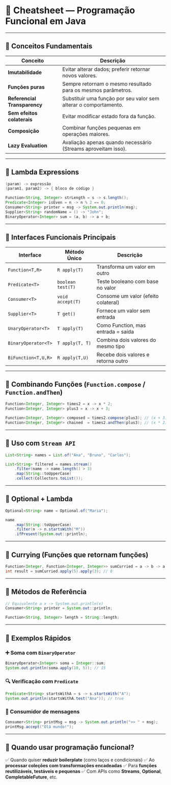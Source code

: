 # 🧠 Cheatsheet — Programação Funcional em Java

---

## 📌 Conceitos Fundamentais

| Conceito                     | Descrição                                                        |
| ---------------------------- | ---------------------------------------------------------------- |
| **Imutabilidade**            | Evitar alterar dados; preferir retornar novos valores.           |
| **Funções puras**            | Sempre retornam o mesmo resultado para os mesmos parâmetros.     |
| **Referencial Transparency** | Substituir uma função por seu valor sem alterar o comportamento. |
| **Sem efeitos colaterais**   | Evitar modificar estado fora da função.                          |
| **Composição**               | Combinar funções pequenas em operações maiores.                  |
| **Lazy Evaluation**          | Avaliação apenas quando necessário (Streams aproveitam isso).    |

---

## 🔹 Lambda Expressions

```java
(param) -> expressão
(param1, param2) -> { bloco de código }
```

```java
Function<String, Integer> strLength = s -> s.length();
Predicate<Integer> isEven = n -> n % 2 == 0;
Consumer<String> printer = msg -> System.out.println(msg);
Supplier<String> randomName = () -> "John";
BinaryOperator<Integer> sum = (a, b) -> a + b;
```

---

## 🔹 Interfaces Funcionais Principais

| Interface           | Método Único      | Descrição                           |
| ------------------- | ----------------- | ----------------------------------- |
| `Function<T,R>`     | `R apply(T)`      | Transforma um valor em outro        |
| `Predicate<T>`      | `boolean test(T)` | Teste booleano com base no valor    |
| `Consumer<T>`       | `void accept(T)`  | Consome um valor (efeito colateral) |
| `Supplier<T>`       | `T get()`         | Fornece um valor sem entrada        |
| `UnaryOperator<T>`  | `T apply(T)`      | Como Function, mas entrada = saída  |
| `BinaryOperator<T>` | `T apply(T, T)`   | Combina dois valores do mesmo tipo  |
| `BiFunction<T,U,R>` | `R apply(T,U)`    | Recebe dois valores e retorna outro |

---

## 🔹 Combinando Funções (`Function.compose` / `Function.andThen`)

```java
Function<Integer, Integer> times2 = x -> x * 2;
Function<Integer, Integer> plus3 = x -> x + 3;

Function<Integer, Integer> composed = times2.compose(plus3); // (x + 3) * 2
Function<Integer, Integer> chained  = times2.andThen(plus3); // (x * 2) + 3
```

---

## 🔹 Uso com `Stream API`

```java
List<String> names = List.of("Ana", "Bruno", "Carlos");

List<String> filtered = names.stream()
    .filter(name -> name.length() > 3)
    .map(String::toUpperCase)
    .collect(Collectors.toList());
```

---

## 🔹 Optional + Lambda

```java
Optional<String> name = Optional.of("Maria");

name
    .map(String::toUpperCase)
    .filter(n -> n.startsWith("M"))
    .ifPresent(System.out::println);
```

---

## 🔹 Currying (Funções que retornam funções)

```java
Function<Integer, Function<Integer, Integer>> sumCurried = a -> b -> a + b;
int result = sumCurried.apply(5).apply(3); // 8
```

---

## 🔹 Métodos de Referência

```java
// Equivalente a x -> System.out.println(x)
Consumer<String> printer = System.out::println;

Function<String, Integer> length = String::length;
```

---

## 🧪 Exemplos Rápidos

### ➕ Soma com `BinaryOperator`

```java
BinaryOperator<Integer> soma = Integer::sum;
System.out.println(soma.apply(10, 5)); // 15
```

### 🔍 Verificação com `Predicate`

```java
Predicate<String> startsWithA = s -> s.startsWith("A");
System.out.println(startsWithA.test("Ana")); // true
```

### 🧾 Consumidor de mensagens

```java
Consumer<String> printMsg = msg -> System.out.println(">> " + msg);
printMsg.accept("Olá mundo!");
```

---

## 🎯 Quando usar programação funcional?

✅ Quando quiser **reduzir boilerplate** (como laços e condicionais)
✅ Ao **processar coleções com transformações encadeadas**
✅ Para **funções reutilizáveis, testáveis e pequenas**
✅ Com APIs como **Streams**, **Optional**, **CompletableFuture**, etc.
